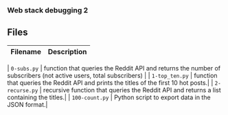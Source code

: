 ###  Web stack debugging 2

## Files
| Filename | Description |
| -------- | ----------- |

| `0-subs.py` | function that queries the Reddit API and returns the number of subscribers (not active users, total subscribers) |
| `1-top_ten.py` |  function that queries the Reddit API and prints the titles of the first 10 hot posts.|
| `2-recurse.py` | recursive function that queries the Reddit API and returns a list containing the titles.|
| `100-count.py` |   Python script to export data in the JSON format.|

